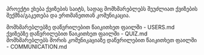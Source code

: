 პროექტი ეხება ქვიზების საიტს, სადაც მომხმარებლებს შეუძლიათ ქვიზების შექმნა/გაკეთება და ერთმანეთთან კომუნიკაცია.

მომხმარებლებზე დაწვრილებით წაიკითხეთ ფაილში - USERS.md \
ქვიზებზე დაწვრილებით წაიკითხეთ ფაილში - QUIZ.md \
მომხმარებლებს შორის კომუნიკაციაზე დაწვრილებით წაიკითხეთ ფაილში - COMMUNICATION.md 
